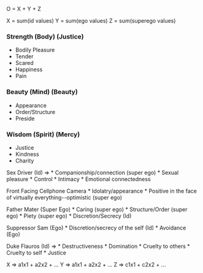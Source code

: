 O = X + Y + Z

X = sum(id values)
Y = sum(ego values)
Z = sum(superego values)

### Strength (Body) (Justice)

* Bodily Pleasure
* Tender
* Scared
* Happiness
* Pain

### Beauty (Mind) (Beauty)

* Appearance
* Order/Structure
* Preside

### Wisdom (Spirit) (Mercy)

* Justice
* Kindness
* Charity

Sex Driver (Id) =>
	* Companionship/connection (super ego)
	* Sexual pleasure
	* Control
	* Intimacy
	* Emotional connectedness

Front Facing Cellphone Camera
	* Idolatry/appearance
	* Positive in the face of virtually everything--optimistic (super ego)

Father Mater (Super Ego)
	* Caring (super ego)
	* Structure/Order (super ego)
	* Piety (super ego)
	* Discretion/Secrecy (Id)

Suppressor Sam (Ego)
	* Discretion/secrecy of the self (Id)
	* Avoidance (Ego)

Duke Flauros (Id) =>
	* Destructiveness
	* Domination
	* Cruelty to others
	* Cruelty to self
	* Justice

X => a1x1 + a2x2 + ...
Y => a1x1 + a2x2 + ...
Z => c1x1 + c2x2 + ...
